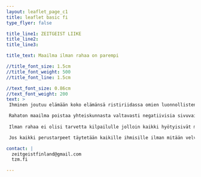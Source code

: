 ```yaml
---
layout: leaflet_page_c1
title: leaflet basic fi
type_flyer: false

title_line1: ZEITGEIST LIIKE
title_line2: 
title_line3: 

title_text: Maailma ilman rahaa on parempi

//title_font_size: 1.5cm
//title_font_weight: 500
//title_font_line: 1.5cm

//text_font_size: 0.86cm
//text_font_weight: 200
text: >
 Ihminen joutuu elämään koko elämänsä ristiriidassa omien luonnollisten tarpeidensa ja ulkopuolelta asetettujen vaikutusten kanssa. Myötätunto ja halu auttaa muita ihmisiä sekä muita elämänmuotoja peittyy helposti mainonnan, pr-toiminnan, keskinäisen kilpailun sekä toimimattomien yhteiskuntarakenteiden aikaansaamien ajatustottumusten ja keinotekoisten tarpeiden alle.<hr />

 Rahaton maailma poistaa yhteiskunnasta valtavasti negatiivisia sivuvaikutuksia ja ihmisten välisiä jännitteitä.<hr />
 
 Ilman rahaa ei olisi tarvetta kilpailulle jolloin kaikki hyötyisivät muiden menestyksestä. Tällaisessa maailmassa hyödykkeitä ei tuotettaisi myytäväksi ja tuottoa tavoitellen, vaan ylläpitämään sekä parantamaan elämänlaatua. Ei olisi myöskään tarvetta kalliille mainoskampanjoille jolloin yhteiskunnallinen kysyntä alkaisi heijastelemaan ihmisten todellisia tarpeita ja haluja. Tiivistettynä, talous ja yhteiskunta sen mukana alkaisi pyöriä ihmiskeskeisesti, sillä talouden toimijoita ei enää motivoisi ainoastaan tuotto.<hr />

 Jos kaikki perustarpeet täytetään kaikille ihmisille ilman mitään velvoitteita, on kaikilla mahdollisuus herätä elämään elämäänsä myötätuntoisesti muita ja luontoa kohtaan.<hr />

contact: |
  zeitgeistfinland@gmail.com
  tzm.fi

---
```


